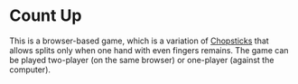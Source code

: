 # Count Up

This is a browser-based game, which is a variation of [Chopsticks](<https://en.wikipedia.org/wiki/Chopsticks_(hand_game)>) that allows splits only when one hand with even fingers remains. The game can be played two-player (on the same browser) or one-player (against the computer).
